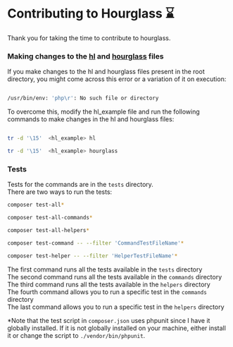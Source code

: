 
<h1>Contributing to Hourglass &#8987;</h1>

Thank you for taking the time to contribute to hourglass.

###  Making changes to the [hl](https://www.github.com/suharsh329/hourglass/blob/master/hl) and [hourglass](https://www.github.com/suharsh329/hourglass/blob/master/hourglass) files

If you make changes to the hl and hourglass files present in the root directory, you might come across this error or a variation of it on execution:

```bash

/usr/bin/env: 'php\r': No such file or directory

```

To overcome this, modify the hl_example file and run the following commands to make changes in the hl and hourglass files:

```bash

tr -d '\15'  <hl_example> hl

tr -d '\15'  <hl_example> hourglass  
```

### Tests

Tests for the commands are in the ```tests``` directory.  
There are two ways to run the tests:
```bash
composer test-all*  

composer test-all-commands*

composer test-all-helpers*

composer test-command -- --filter 'CommandTestFileName'*  

composer test-helper -- --filter 'HelperTestFileName'*
```
The first command runs all the tests available in the ```tests``` directory  
The second command runs all the tests available in the ```commands``` directory    
The third command runs all the tests available in the ```helpers``` directory  
The fourth command allows you to run a specific test in the ```commands``` directory  
The last command allows you to run a specific test in the ```helpers``` directory  

*Note that the test script in ```composer.json``` uses phpunit since I have it globally installed. If it is not globally installed on your machine, either install it or change the script to ```./vendor/bin/phpunit```.
